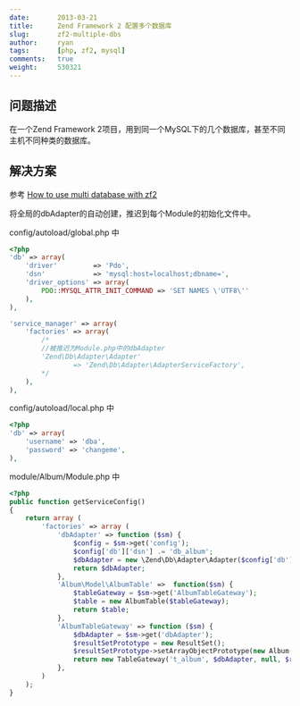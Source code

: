 ```yaml
---
date:       2013-03-21
title:      Zend Framework 2 配置多个数据库
slug:       zf2-multiple-dbs
author:     ryan
tags:       [php, zf2, mysql]
comments:   true
weight:     530321
---
```


问题描述
------------
在一个Zend Framework 2项目，用到同一个MySQL下的几个数据库，甚至不同主机不同种类的数据库。

解决方案
------------
参考 [How to use multi database with zf2](http://giaule.com/2012/10/24/how-to-use-multi-database-with-zf2/)

将全局的dbAdapter的自动创建，推迟到每个Module的初始化文件中。

config/autoload/global.php 中

```php
<?php
'db' => array(
    'driver'         => 'Pdo',
    'dsn'            => 'mysql:host=localhost;dbname=',
    'driver_options' => array(
        PDO::MYSQL_ATTR_INIT_COMMAND => 'SET NAMES \'UTF8\''
    ),
),

'service_manager' => array(
    'factories' => array(
        /*
        //被推迟为Module.php中的dbAdapter
        'Zend\Db\Adapter\Adapter'
                => 'Zend\Db\Adapter\AdapterServiceFactory',
        */
    ),
),
```
config/autoload/local.php 中

```php
<?php
'db' => array(
    'username' => 'dba',
    'password' => 'changeme',
),

```
module/Album/Module.php 中

```php
<?php
public function getServiceConfig()
{
    return array (
        'factories' => array (
            'dbAdapter' => function ($sm) {
                $config = $sm->get('config');
                $config['db']['dsn'] .= 'db_album';
                $dbAdapter = new \Zend\Db\Adapter\Adapter($config['db']);
                return $dbAdapter;
            },
            'Album\Model\AlbumTable' =>  function($sm) {
                $tableGateway = $sm->get('AlbumTableGateway');
                $table = new AlbumTable($tableGateway);
                return $table;
            },
            'AlbumTableGateway' => function ($sm) {
                $dbAdapter = $sm->get('dbAdapter');
                $resultSetPrototype = new ResultSet();
                $resultSetPrototype->setArrayObjectPrototype(new Album());
                return new TableGateway('t_album', $dbAdapter, null, $resultSetPrototype);
            },
        )
    );
}
```
